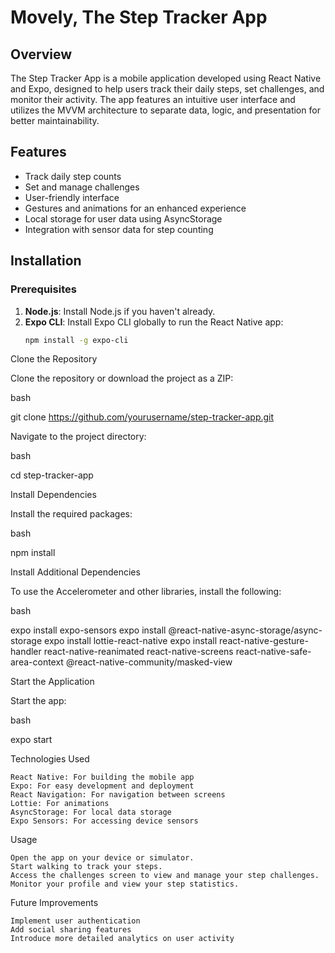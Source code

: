 # Movely, The Step Tracker App

## Overview

The Step Tracker App is a mobile application developed using React Native and Expo, designed to help users track their daily steps, set challenges, and monitor their activity. The app features an intuitive user interface and utilizes the MVVM architecture to separate data, logic, and presentation for better maintainability.

## Features

- Track daily step counts
- Set and manage challenges
- User-friendly interface
- Gestures and animations for an enhanced experience
- Local storage for user data using AsyncStorage
- Integration with sensor data for step counting

## Installation

### Prerequisites

1. **Node.js**: Install Node.js if you haven't already.
2. **Expo CLI**: Install Expo CLI globally to run the React Native app:
   ```bash
   npm install -g expo-cli

Clone the Repository

Clone the repository or download the project as a ZIP:

bash

git clone https://github.com/yourusername/step-tracker-app.git

Navigate to the project directory:

bash

cd step-tracker-app

Install Dependencies

Install the required packages:

bash

npm install

Install Additional Dependencies

To use the Accelerometer and other libraries, install the following:

bash

expo install expo-sensors
expo install @react-native-async-storage/async-storage
expo install lottie-react-native
expo install react-native-gesture-handler react-native-reanimated react-native-screens react-native-safe-area-context @react-native-community/masked-view

Start the Application

Start the app:

bash

expo start

Technologies Used

    React Native: For building the mobile app
    Expo: For easy development and deployment
    React Navigation: For navigation between screens
    Lottie: For animations
    AsyncStorage: For local data storage
    Expo Sensors: For accessing device sensors

Usage

    Open the app on your device or simulator.
    Start walking to track your steps.
    Access the challenges screen to view and manage your step challenges.
    Monitor your profile and view your step statistics.

Future Improvements

    Implement user authentication
    Add social sharing features
    Introduce more detailed analytics on user activity
